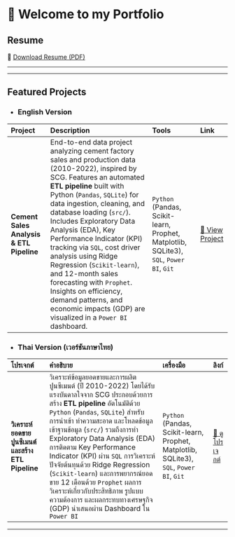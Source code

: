 # 👋 Welcome to my **Portfolio**

## Resume
📎 [Download Resume (PDF)](./resume/Resume.pdf)

---

---

## Featured Projects
* ###  English Version

| Project | Description | Tools | Link |
| :--- | :--- | :--- | :--- |
| **Cement Sales Analysis & ETL Pipeline** | End-to-end data project analyzing cement factory sales and production data (2010-2022), inspired by SCG. Features an automated **ETL pipeline** built with Python (`Pandas`, `SQLite`) for data ingestion, cleaning, and database loading (`src/`). Includes Exploratory Data Analysis (EDA), Key Performance Indicator (KPI) tracking via `SQL`, cost driver analysis using Ridge Regression (`Scikit-learn`), and 12-month sales forecasting with `Prophet`. Insights on efficiency, demand patterns, and economic impacts (GDP) are visualized in a `Power BI` dashboard. | `Python` (Pandas, Scikit-learn, Prophet, Matplotlib, SQLite3), `SQL`, `Power BI`, `Git` | [🔗 View Project](https://github.com/miyomui/cement-sales-analysis) |

* ###  Thai Version (เวอร์ชันภาษาไทย)
| โปรเจกต์ | คำอธิบาย | เครื่องมือ | ลิงก์ |
| :--- | :--- | :--- | :--- |
| **วิเคราะห์ยอดขายปูนซีเมนต์และสร้าง ETL Pipeline** | วิเคราะห์ข้อมูลยอดขายและการผลิตปูนซีเมนต์ (ปี 2010-2022) โดยได้รับแรงบันดาลใจจาก SCG ประกอบด้วยการสร้าง **ETL pipeline** อัตโนมัติด้วย `Python` (`Pandas`, `SQLite`) สำหรับการนำเข้า ทำความสะอาด และโหลดข้อมูลเข้าฐานข้อมูล (`src/`) รวมถึงการทำ Exploratory Data Analysis (EDA) การติดตาม Key Performance Indicator (KPI) ผ่าน `SQL` การวิเคราะห์ปัจจัยต้นทุนด้วย Ridge Regression (`Scikit-learn`) และการพยากรณ์ยอดขาย 12 เดือนด้วย `Prophet` ผลการวิเคราะห์เกี่ยวกับประสิทธิภาพ รูปแบบความต้องการ และผลกระทบทางเศรษฐกิจ (GDP) นำเสนอผ่าน Dashboard ใน `Power BI` | `Python` (Pandas, Scikit-learn, Prophet, Matplotlib, SQLite3), `SQL`, `Power BI`, `Git` | [🔗 ดูโปรเจกต์](https://github.com/miyomui/cement-sales-analysis) |

---
